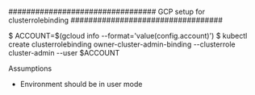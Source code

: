 #################################
GCP setup for clusterrolebinding
##################################

$ ACCOUNT=$(gcloud info --format='value(config.account)')
$ kubectl create clusterrolebinding owner-cluster-admin-binding --clusterrole cluster-admin --user $ACCOUNT



Assumptions 
- Environment should be in user mode





